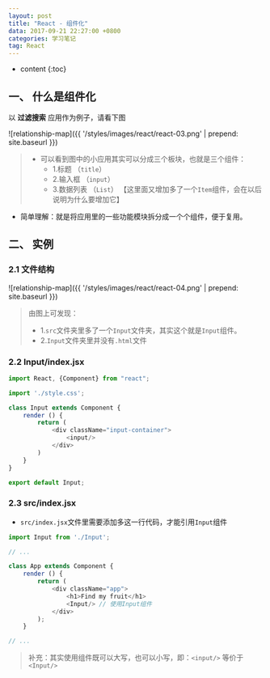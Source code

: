 ```yaml
---
layout: post
title: "React - 组件化"
data: 2017-09-21 22:27:00 +0800
categories: 学习笔记
tag: React
---
```

* content
{:toc}

<!-- more -->

## 一、 什么是组件化

以 **过滤搜索** 应用作为例子，请看下图

![relationship-map]({{ '/styles/images/react/react-03.png' | prepend: site.baseurl }})

> * 可以看到图中的小应用其实可以分成三个板块，也就是三个组件：
>   * 1.标题 （`title`）
>   * 2.输入框 （`input`）
>   * 3.数据列表 （`List`） 【这里面又增加多了一个`Item`组件，会在以后说明为什么要增加它】

* 简单理解：就是将应用里的一些功能模块拆分成一个个组件，便于复用。

## 二、 实例

### 2.1 文件结构

![relationship-map]({{ '/styles/images/react/react-04.png' | prepend: site.baseurl }})

> 由图上可发现：
> * 1.`src`文件夹里多了一个`Input`文件夹，其实这个就是`Input`组件。
> * 2.`Input`文件夹里并没有`.html`文件

### 2.2 Input/index.jsx

```js
import React, {Component} from "react";

import './style.css';

class Input extends Component {
    render () {
        return (
            <div className="input-container">
                <input/>
            </div>
        )
    }
}

export default Input;
```

### 2.3 src/index.jsx

* `src/index.jsx`文件里需要添加多这一行代码，才能引用`Input`组件

```js
import Input from './Input';

// ... 

class App extends Component {
    render () {
        return (
            <div className="app">
                <h1>Find my fruit</h1>
                <Input/> // 使用Input组件
            </div>
        );
    }

// ...
```

> 补充：其实使用组件既可以大写，也可以小写，即：`<input/>` 等价于 `<Input/>`
